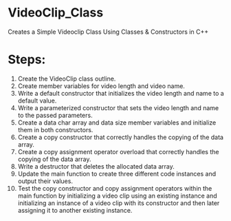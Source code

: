 # VideoClip_Class
Creates a Simple Videoclip Class Using Classes &amp; Constructors in C++

# Steps:
1. Create the VideoClip class outline.
2. Create member variables for video length and video name.
3. Write a default constructor that initializes the video length and name to a default value.
4. Write a parameterized constructor that sets the video length and name to the passed parameters.
5. Create a data char array and data size member variables and initialize them in both constructors.
6. Create a copy constructor that correctly handles the copying of the data array.
7. Create a copy assignment operator overload that correctly handles the copying of the data array.
8. Write a destructor that deletes the allocated data array.
9. Update the main function to create three different code instances and output their values.
10. Test the copy constructor and copy assignment operators within the main function by initializing a video clip using an existing instance and initializing an instance of a video clip with its constructor and then later assigning it to another existing instance.
